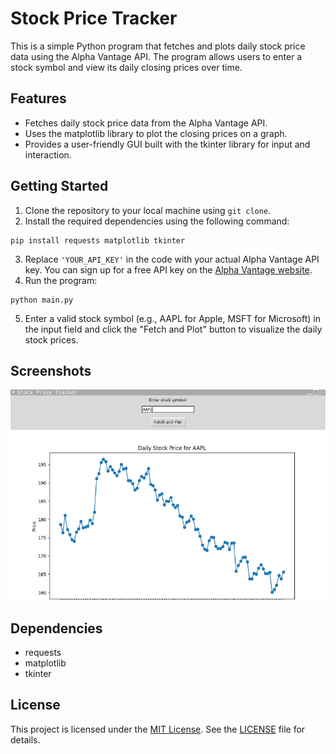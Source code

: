 <h1>Stock Price Tracker</h1>

<p>This is a simple Python program that fetches and plots daily stock price data using the Alpha Vantage API. The program allows users to enter a stock symbol and view its daily closing prices over time.</p>

<h2>Features</h2>
<ul>
  <li>Fetches daily stock price data from the Alpha Vantage API.</li>
  <li>Uses the matplotlib library to plot the closing prices on a graph.</li>
  <li>Provides a user-friendly GUI built with the tkinter library for input and interaction.</li>
</ul>

<h2>Getting Started</h2>
<ol>
  <li>Clone the repository to your local machine using <code>git clone</code>.</li>
  <li>Install the required dependencies using the following command:</li>
</ol>
<pre><code>pip install requests matplotlib tkinter</code></pre>
<ol start="3">
  <li>Replace <code>'YOUR_API_KEY'</code> in the code with your actual Alpha Vantage API key. You can sign up for a free API key on the <a href="https://www.alphavantage.co/">Alpha Vantage website</a>.</li>
  <li>Run the program:</li>
</ol>
<pre><code>python main.py</code></pre>
<ol start="5">
  <li>Enter a valid stock symbol (e.g., AAPL for Apple, MSFT for Microsoft) in the input field and click the "Fetch and Plot" button to visualize the daily stock prices.</li>
</ol>

<h2>Screenshots</h2>
<img src="screenshot.png" alt="Screenshot">

<h2>Dependencies</h2>
<ul>
  <li>requests</li>
  <li>matplotlib</li>
  <li>tkinter</li>
</ul>

<h2>License</h2>
<p>This project is licensed under the <a href="https://opensource.org/licenses/MIT">MIT License</a>. See the <a href="LICENSE">LICENSE</a> file for details.</p>

